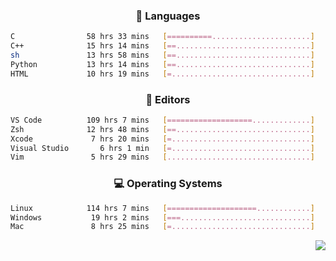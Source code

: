 <!--
<p align="center">
  <img height="50" src="https://cdn.simpleicons.org/c/81c8be" title="clang" alt="clang">
  <img height="50" src="https://cdn.simpleicons.org/c++/81c8be" title="cpp" alt="cpp">
  <img height="50" src="https://cdn.simpleicons.org/arm/81c8be" title="arm" alt="arm">
  <img height="50" src="https://cdn.simpleicons.org/stmicroelectronics/81c8be" title="stmicroelectronics" alt="stmicroelectronics">
  <img height="50" src="https://cdn.simpleicons.org/raspberrypi/81c8be" title="raspberrypi" alt="raspberrypi">
  <img height="50" src="https://cdn.simpleicons.org/cmake/81c8be" title="cmake" alt="cmake">
  <img height="50" src="https://cdn.simpleicons.org/gnubash/81c8be" title="gnubash" alt="gnubash">
</p>
-->

<!--START_SECTION:wakatime_gen-->
<div align="center">

### :hammer: Languages

```sh
C                58 hrs 33 mins   [==========......................]    41.35%
C++              15 hrs 14 mins   [==..............................]    10.77%
sh               13 hrs 58 mins   [==..............................]     9.87%
Python           13 hrs 14 mins   [==..............................]     9.35%
HTML             10 hrs 19 mins   [=...............................]     7.29%
```

</div>

<div align="center">

### :floppy_disk: Editors

```sh
VS Code          109 hrs 7 mins   [===================.............]    77.07%
Zsh              12 hrs 48 mins   [==..............................]     9.04%
Xcode             7 hrs 20 mins   [=...............................]     5.18%
Visual Studio       6 hrs 1 min   [=...............................]     4.25%
Vim               5 hrs 29 mins   [................................]     3.88%
```

</div>

<div align="center">

### :computer: Operating Systems

```sh
Linux            114 hrs 7 mins   [====================............]    80.60%
Windows           19 hrs 2 mins   [===.............................]    13.45%
Mac               8 hrs 25 mins   [=...............................]     5.95%
```

</div>


<!--END_SECTION:wakatime_gen-->

<div align="right">

[![](https://komarev.com/ghpvc/?username=luswdev&color=283044&style=for-the-badge&label=visiters)](https://github.com/luswdev)

</div>
